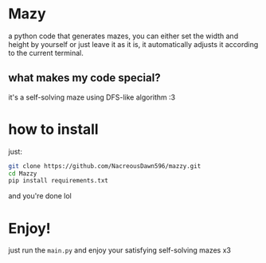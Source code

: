 # Mazy
a python code that generates mazes, you can either set the width and height by yourself or just leave it as it is, it automatically adjusts it according to the current terminal.

## what makes my code special?
it's a self-solving maze using DFS-like algorithm :3

# how to install
just:
```sh
git clone https://github.com/NacreousDawn596/mazzy.git
cd Mazzy
pip install requirements.txt
```
and you're done lol

# Enjoy!
just run the `main.py` and enjoy your satisfying self-solving mazes x3
